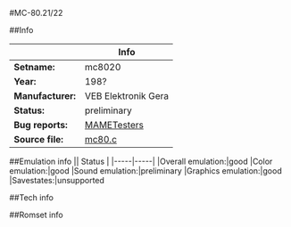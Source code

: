 #MC-80.21/22

##Info

||Info|
|-----|-----|
|**Setname:**|mc8020
|**Year:**|198?
|**Manufacturer:**|VEB Elektronik Gera
|**Status:**|preliminary
|**Bug reports:**|[MAMETesters](http://mametesters.org/view_all_set.php?type=1&temporary=y&search=mc80.c)
|**Source file:**|[mc80.c](https://github.com/mamedev/mame/blob/master/src/mess/drivers/mc80.c)

##Emulation info
|| Status |
|-----|-----|
|Overall emulation:|good
|Color emulation:|good
|Sound emulation:|preliminary
|Graphics emulation:|good
|Savestates:|unsupported

##Tech info

##Romset info

<!--- START OF EDITED COMMENT DO NOT TOUCH TEXT ABOVE-->

